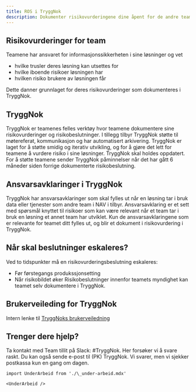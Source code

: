 ```yaml
---
title: ROS i TryggNok
description: Dokumenter risikovurderingene dine åpent for de andre teamene i NAV.
---
```


## Risikovurderinger for team

Teamene har ansvaret for informasjonssikkerheten i sine løsninger og vet

- hvilke trusler deres løsning kan utsettes for
- hvilke iboende risikoer løsningen har
- hvilken risiko brukere av løsningen får

Dette danner grunnlaget for deres risikovurderinger som dokumenteres i TryggNok.

## TryggNok

TryggNok er teamenes felles verktøy hvor teamene dokumentere sine risikovurderinger og risikobeslutninger. I tillegg tilbyr TryggNok støtte til møtereferat, kommunikasjon og har automatisert arkivering.
TryggNok er laget for å støtte smidig og iterativ utvikling, og for å gjøre det lett for teamene å vurdere risiko i sine løsninger.
TryggNok skal holdes oppdatert. For å støtte teamene sender TryggNok påminnelser når det har gått 6 måneder siden forrige dokumenterte risikobeslutning.

## Ansvarsavklaringer i TryggNok

TryggNok har ansvarsavklaringer som skal fylles ut når en løsning tar i bruk data eller tjenester som andre team i NAV i tilbyr. Ansvarsavklaring er et sett med spørsmål knyttet til risikoer som kan være relevant når et team tar i bruk en løsning et annet team har utviklet.
Kun de ansvarsavklaringene som er relevante for teamet ditt fylles ut, og blir et dokument i risikovurdering i TryggNok.

## Når skal beslutninger eskaleres?

Ved to tidspunkter må en risikovurderingsbeslutning eskaleres:

- Før førstegangs produkssjonsetting
- Når risikobildet øker
  Risikobeslutninger innenfor teamets myndighet kan teamet selv dokumentere i TryggNok.

## Brukerveileding for TryggNok

Intern lenke til [TryggNoks brukerveiledning](https://navno.sharepoint.com/sites/intranett-it/SitePages/Skal-du-bruke-TryggNok-for-f%C3%B8rste-gang-.aspx)

## Trenger dere hjelp?

Ta kontakt med Team tillit på Slack: #TryggNok. Her forsøker vi å svare raskt.
Du kan også sende e-post til (PK) TryggNok. Vi svarer, men vi sjekker postkassa kun en gang om dagen.

```mdx-code-block
import UnderArbeid from './\_under-arbeid.mdx'

<UnderArbeid />
```
